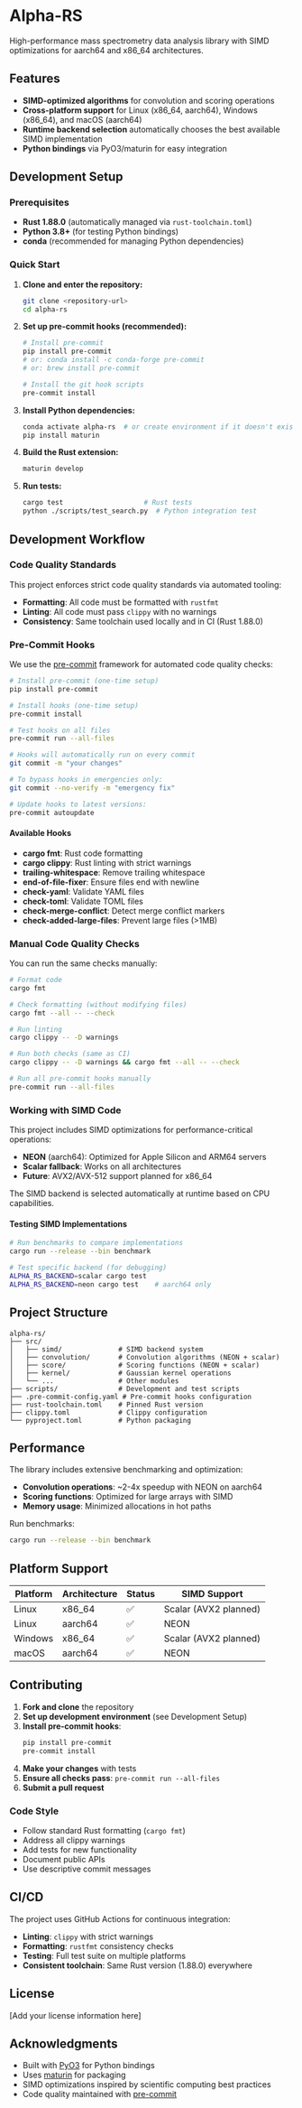 # Alpha-RS

High-performance mass spectrometry data analysis library with SIMD optimizations for aarch64 and x86_64 architectures.

## Features

- **SIMD-optimized algorithms** for convolution and scoring operations
- **Cross-platform support** for Linux (x86_64, aarch64), Windows (x86_64), and macOS (aarch64)
- **Runtime backend selection** automatically chooses the best available SIMD implementation
- **Python bindings** via PyO3/maturin for easy integration

## Development Setup

### Prerequisites

- **Rust 1.88.0** (automatically managed via `rust-toolchain.toml`)
- **Python 3.8+** (for testing Python bindings)
- **conda** (recommended for managing Python dependencies)

### Quick Start

1. **Clone and enter the repository:**
   ```bash
   git clone <repository-url>
   cd alpha-rs
   ```

2. **Set up pre-commit hooks (recommended):**
   ```bash
   # Install pre-commit
   pip install pre-commit
   # or: conda install -c conda-forge pre-commit
   # or: brew install pre-commit
   
   # Install the git hook scripts
   pre-commit install
   ```

3. **Install Python dependencies:**
   ```bash
   conda activate alpha-rs  # or create environment if it doesn't exist
   pip install maturin
   ```

4. **Build the Rust extension:**
   ```bash
   maturin develop
   ```

5. **Run tests:**
   ```bash
   cargo test                    # Rust tests
   python ./scripts/test_search.py  # Python integration test
   ```

## Development Workflow

### Code Quality Standards

This project enforces strict code quality standards via automated tooling:

- **Formatting**: All code must be formatted with `rustfmt`
- **Linting**: All code must pass `clippy` with no warnings
- **Consistency**: Same toolchain used locally and in CI (Rust 1.88.0)

### Pre-Commit Hooks

We use the [pre-commit](https://pre-commit.com/) framework for automated code quality checks:

```bash
# Install pre-commit (one-time setup)
pip install pre-commit

# Install hooks (one-time setup)
pre-commit install

# Test hooks on all files
pre-commit run --all-files

# Hooks will automatically run on every commit
git commit -m "your changes"

# To bypass hooks in emergencies only:
git commit --no-verify -m "emergency fix"

# Update hooks to latest versions:
pre-commit autoupdate
```

#### Available Hooks

- **cargo fmt**: Rust code formatting
- **cargo clippy**: Rust linting with strict warnings
- **trailing-whitespace**: Remove trailing whitespace
- **end-of-file-fixer**: Ensure files end with newline
- **check-yaml**: Validate YAML files
- **check-toml**: Validate TOML files  
- **check-merge-conflict**: Detect merge conflict markers
- **check-added-large-files**: Prevent large files (>1MB)

### Manual Code Quality Checks

You can run the same checks manually:

```bash
# Format code
cargo fmt

# Check formatting (without modifying files)
cargo fmt --all -- --check

# Run linting
cargo clippy -- -D warnings

# Run both checks (same as CI)
cargo clippy -- -D warnings && cargo fmt --all -- --check

# Run all pre-commit hooks manually
pre-commit run --all-files
```

### Working with SIMD Code

This project includes SIMD optimizations for performance-critical operations:

- **NEON** (aarch64): Optimized for Apple Silicon and ARM64 servers
- **Scalar fallback**: Works on all architectures
- **Future**: AVX2/AVX-512 support planned for x86_64

The SIMD backend is selected automatically at runtime based on CPU capabilities.

#### Testing SIMD Implementations

```bash
# Run benchmarks to compare implementations
cargo run --release --bin benchmark

# Test specific backend (for debugging)
ALPHA_RS_BACKEND=scalar cargo test
ALPHA_RS_BACKEND=neon cargo test    # aarch64 only
```

## Project Structure

```
alpha-rs/
├── src/
│   ├── simd/              # SIMD backend system
│   ├── convolution/       # Convolution algorithms (NEON + scalar)
│   ├── score/             # Scoring functions (NEON + scalar)
│   ├── kernel/            # Gaussian kernel operations
│   └── ...                # Other modules
├── scripts/               # Development and test scripts
├── .pre-commit-config.yaml # Pre-commit hooks configuration
├── rust-toolchain.toml    # Pinned Rust version
├── clippy.toml            # Clippy configuration
└── pyproject.toml         # Python packaging
```

## Performance

The library includes extensive benchmarking and optimization:

- **Convolution operations**: ~2-4x speedup with NEON on aarch64
- **Scoring functions**: Optimized for large arrays with SIMD
- **Memory usage**: Minimized allocations in hot paths

Run benchmarks:
```bash
cargo run --release --bin benchmark
```

## Platform Support

| Platform | Architecture | Status | SIMD Support |
|----------|-------------|---------|--------------|
| Linux    | x86_64      | ✅      | Scalar (AVX2 planned) |
| Linux    | aarch64     | ✅      | NEON |
| Windows  | x86_64      | ✅      | Scalar (AVX2 planned) |
| macOS    | aarch64     | ✅      | NEON |

## Contributing

1. **Fork and clone** the repository
2. **Set up development environment** (see Development Setup)
3. **Install pre-commit hooks**:
   ```bash
   pip install pre-commit
   pre-commit install
   ```
4. **Make your changes** with tests
5. **Ensure all checks pass**: `pre-commit run --all-files`
6. **Submit a pull request**

### Code Style

- Follow standard Rust formatting (`cargo fmt`)
- Address all clippy warnings
- Add tests for new functionality
- Document public APIs
- Use descriptive commit messages

## CI/CD

The project uses GitHub Actions for continuous integration:

- **Linting**: `clippy` with strict warnings
- **Formatting**: `rustfmt` consistency checks
- **Testing**: Full test suite on multiple platforms
- **Consistent toolchain**: Same Rust version (1.88.0) everywhere

## License

[Add your license information here]

## Acknowledgments

- Built with [PyO3](https://pyo3.rs/) for Python bindings
- Uses [maturin](https://maturin.rs/) for packaging
- SIMD optimizations inspired by scientific computing best practices
- Code quality maintained with [pre-commit](https://pre-commit.com/) 